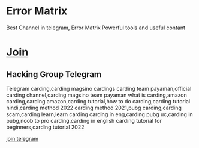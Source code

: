 # Error Matrix
Best Channel in telegram, Error Matrix
Powerful tools and useful contant

# [Join](https://t.me/ceack)
## Hacking Group Telegram

Telegram carding,carding magsino cardings carding team payaman,official carding channel,carding magsino team payaman what is carding,amazon carding,carding amazon,carding tutorial,how to do carding,carding tutorial hindi,carding method 2022 carding method 2021,pubg carding,carding scam,carding learn,learn carding carding in eng,carding pubg uc,carding in pubg,noob to pro carding,carding in english carding tutorial for beginners,carding tutorial 2022</p>
    [join telegram](https://t.me/hackerbd1)
